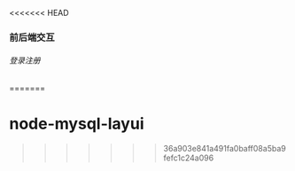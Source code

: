 <<<<<<< HEAD
### 前后端交互

###### 登录注册
=======
# node-mysql-layui
>>>>>>> 36a903e841a491fa0baff08a5ba9fefc1c24a096
